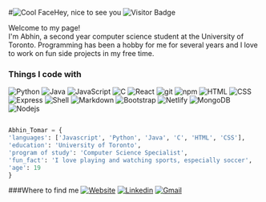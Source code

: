 #![Cool Face](https://emojis.slackmojis.com/emojis/images/1531849430/4246/blob-sunglasses.gif?1531849430)Hey, nice to see you
![Visitor Badge](https://visitor-badge.laobi.icu/badge?page_id=abhin-t.abhin-t)

<p>Welcome to my page! </br> I'm Abhin, a second year computer science student at the University of Toronto. Programming has been a hobby for me for several years and I love to work on fun side projects in my free time.
<h3>Things I code with</h3>
<p>
    <img alt="Python" src="https://img.shields.io/badge/-Python-3776AB?style=flat-square&logo=python&logoColor=white" />
    <img alt="Java" src="https://img.shields.io/badge/Java-ED8B00?style=flat-square&logo=java&logoColor=white" />
    <img alt="JavaScript" src="https://img.shields.io/badge/JavaScript-323330?style=flat-square&logo=javascript&logoColor=white" />
    <img alt="C" src="https://img.shields.io/badge/C-00599C?style=flat-square&logo=c&logoColor=white" />
    <img alt="React" src="https://img.shields.io/badge/-React-45b8d8?style=flat-square&logo=react&logoColor=white" />
    <img alt="git" src="https://img.shields.io/badge/-Git-F05032?style=flat-square&logo=git&logoColor=white" />
    <img alt="npm" src="https://img.shields.io/badge/-NPM-CB3837?style=flat-square&logo=npm&logoColor=white" />
    <img alt="HTML" src="https://img.shields.io/badge/HTML-239120?style=flat-square&logo=html5&logoColor=white" />
    <img alt="CSS" src="https://img.shields.io/badge/CSS-239120?&style=flat-square&logo=css3&logoColor=white" />
    <img alt="Express" src="https://img.shields.io/badge/Express.js-404D59?style=flat-square" />
    <img alt="Shell" src="https://img.shields.io/badge/Shell_Script-121011?style=flat-square&logo=gnu-bash&logoColor=white" />
    <img alt="Markdown" src="https://img.shields.io/badge/Markdown-000000?style=flat-square&logo=markdown&logoColor=white" />
    <img alt="Bootstrap" src="https://img.shields.io/badge/Bootstrap-563D7C?style=flat-square&logo=bootstrap&logoColor=white" />
    <img alt="Netlify" src="https://img.shields.io/badge/Netlify-00C7B7?style=flat-square&logo=netlify&logoColor=white" />
    <img alt="MongoDB" src="https://img.shields.io/badge/-MongoDB-13aa52?style=flat-square&logo=mongodb&logoColor=white" />
    <img alt="Nodejs" src="https://img.shields.io/badge/-Nodejs-43853d?style=flat-square&logo=Node.js&logoColor=white" />
</p>

```python

Abhin_Tomar = {
'languages': ['Javascript', 'Python', 'Java', 'C', 'HTML', 'CSS'],
'education': 'University of Toronto',
'program of study': 'Computer Science Specialist',
'fun_fact': 'I love playing and watching sports, especially soccer',
'age': 19
}
```

###Where to find me
[![Website](https://img.shields.io/badge/Website-abhinsportfolio.netlify.app-informational?style=for-the-badge&color=purple&logo=Google-Chrome&logoColor=white)](https://abhinsportfolio.netlify.app) [![Linkedin](https://img.shields.io/badge/Linkedin-Abhin_Tomar-informational?style=for-the-badge&color=blue&logo=linkedin&logoColor=white)](https://www.linkedin.com/in/abhin-tomar-5724a1235/) [![Gmail](https://img.shields.io/badge/Gmail-abhintomar1@gmail.com-informational?style=for-the-badge&color=D14836&logo=gmail&logoColor=white)](mailto:abhintomar1@gmail.com)
